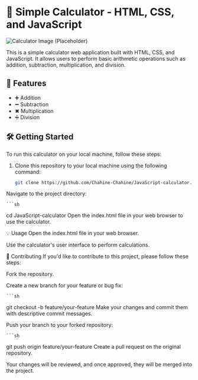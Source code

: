 
# 🧮 Simple Calculator - HTML, CSS, and JavaScript

![Calculator Image (Placeholder)](https://www.google.com/url?sa=i&url=https%3A%2F%2Fdribbble.com%2Fshots%2F3471475-Calculator-GIF&psig=AOvVaw3hUUDmuSKU8f8Z2iXT9fZq&ust=1698153827940000&source=images&cd=vfe&opi=89978449&ved=0CBEQjRxqFwoTCPDl_I-ijIIDFQAAAAAdAAAAABAE)

This is a simple calculator web application built with HTML, CSS, and JavaScript. It allows users to perform basic arithmetic operations such as addition, subtraction, multiplication, and division.

## 🚀 Features

- ➕ Addition
- ➖ Subtraction
- ✖ Multiplication
- ➗ Division

## 🛠️ Getting Started

To run this calculator on your local machine, follow these steps:

1. Clone this repository to your local machine using the following command:

   ```sh
   git clone https://github.com/Chahine-Chahine/JavaScript-calculator.git
Navigate to the project directory:

    ```sh
   cd JavaScript-calculator
Open the index.html file in your web browser to use the calculator.

💡 Usage
Open the index.html file in your web browser.

Use the calculator's user interface to perform calculations.

🤝 Contributing
If you'd like to contribute to this project, please follow these steps:

Fork the repository.

Create a new branch for your feature or bug fix:

    ```sh
   git checkout -b feature/your-feature
Make your changes and commit them with descriptive commit messages.

Push your branch to your forked repository:

    ```sh
   git push origin feature/your-feature
Create a pull request on the original repository.

Your changes will be reviewed, and once approved, they will be merged into the project.
